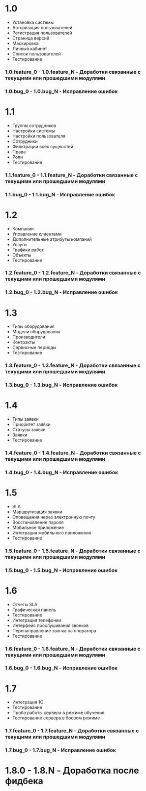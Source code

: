 # 1.0

* Установка системы
* Авторизация пользователей
* Регистрация пользователей
* Страница версий
* Маскировка
* Личный кабинет
* Список пользователей
* Тестирование

###	 1.0.feature_0 - 1.0.feature_N - Доработки связанные с текущими или прошедшими модулями
###	 1.0.bug_0 - 1.0.bug_N - Исправление ошибок

# 1.1

* Группы сотрудников
* Настройки системы
* Настройки пользователя
* Сотрудники
* Фильтрации всех сущностей
* Права
* Роли
* Тестирование

###	 1.1.feature_0 - 1.1.feature_N - Доработки связанные с текущими или прошедшими модулями
###	 1.1.bug_0 - 1.1.bug_N - Исправление ошибок

# 1.2

* Компании
* Управление клиентами
* Дополнительные атрибуты компаний
* Услуги
* Графики работ
* Объекты
* Тестирование

###	 1.2.feature_0 - 1.2.feature_N - Доработки связанные с текущими или прошедшими модулями
###	 1.2.bug_0 - 1.2.bug_N - Исправление ошибок


# 1.3

* Типы оборудования
* Модели оборудования
* Производители
* Контракты
* Сервисные периоды
* Тестирование

###	 1.3.feature_0 - 1.3.feature_N - Доработки связанные с текущими или прошедшими модулями
###	 1.3.bug_0 - 1.3.bug_N - Исправление ошибок


# 1.4

* Типы заявки
* Приоритет заявки
* Статусы заявки
* Заявки
* Тестирование

###	 1.4.feature_0 - 1.4.feature_N - Доработки связанные с текущими или прошедшими модулями
###	 1.4.bug_0 - 1.4.bug_N - Исправление ошибок


# 1.5

* SLA
* Маршрутизация заявки
* Оповещения через электронную почту
* Восстановление пароля
* Мобильное приложение
* Интеграция мобильного приложения
* Тестирование

###	 1.5.feature_0 - 1.5.feature_N - Доработки связанные с текущими или прошедшими модулями
###	 1.5.bug_0 - 1.5.bug_N - Исправление ошибок


# 1.6

* Отчеты SLA
* Графическая панель
* Тестирование
* Интеграция телефонии
* Интерфейс прослушивания звонков
* Перенаправление звонка на оператора
* Тестирование

###	 1.6.feature_0 - 1.6.feature_N - Доработки связанные с текущими или прошедшими модулями
###	 1.6.bug_0 - 1.6.bug_N - Исправление ошибок


# 1.7

* Интеграция 1С
* Тестирование
* Проба работы сервера в режиме обучения
* Тестирование сервера в боевом режиме

###	 1.7.feature_0 - 1.7.feature_N - Доработки связанные с текущими или прошедшими модулями
###	 1.7.bug_0 - 1.7.bug_N - Исправление ошибок

# 1.8.0 - 1.8.N - Доработка после фидбека
